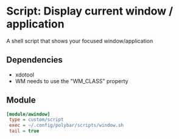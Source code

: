 # Script: Display current window / application

A shell script that shows your focused window/application

## Dependencies
- xdotool
- WM needs to use the "WM_CLASS" property

## Module

```ini
[module/awindow]
 type = custom/script
 exec = ~/.config/polybar/scripts/window.sh
 tail = true
```
